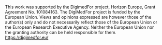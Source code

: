 This work was supported by the DigimedFor project, Horizon Europe, Grant Agreement No. 101084163. The DigiMedFor project is funded by the European Union. Views and opinions expressed are however those of the author(s) only and do not necessarily reflect those of the European Union or the European Research Executive Agency. Neither the European Union nor the granting authority can be held responsible for them. 
https://digimedfor.eu/
